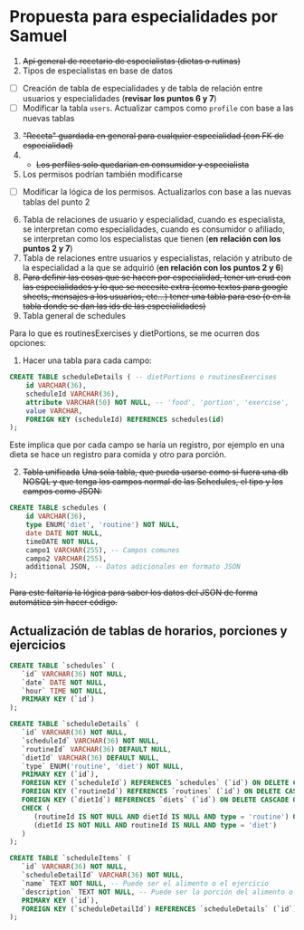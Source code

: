 # Propuesta para especialidades por Samuel

1. ~~Api general de recetario de especialistas (dietas o rutinas)~~
2. Tipos de especialistas en base de datos

- [ ] Creación de tabla de especialidades y de tabla de relación entre usuarios y especialidades (**revisar los puntos 6 y 7**)
- [ ] Modificar la tabla `users`. Actualizar campos como `profile` con base a las nuevas tablas

3. ~~"Receta" guardada en general para cualquier especialidad (con FK de especialidad)~~
4. - ~~Los perfiles solo quedarían en consumidor y especialista~~
5. Los permisos podrían también modificarse

- [ ] Modificar la lógica de los permisos. Actualizarlos con base a las nuevas tablas del punto 2

6. Tabla de relaciones de usuario y especialidad, cuando es especialista, se interpretan como especialidades, cuando es consumidor o afiliado, se interpretan como los especialistas que tienen (**en relación con los puntos 2 y 7**)
7. Tabla de relaciones entre usuarios y especialistas, relación y atributo de la especialidad a la que se adquirió (**en relación con los puntos 2 y 6**)
8. ~~Para definir las cosas que se hacen por especialidad, tener un crud con las especialidades y lo que se necesite extra (como textos para google sheets, mensajes a los usuarios, etc...) tener una tabla para eso (o en la tabla donde se dan las ids de las especialidades)~~
9. Tabla general de schedules

Para lo que es routinesExercises y dietPortions, se me ocurren dos opciones:

1. Hacer una tabla para cada campo:

```SQL
CREATE TABLE scheduleDetails ( -- dietPortions o routinesExercises
    id VARCHAR(36),
    scheduleId VARCHAR(36),
    attribute VARCHAR(50) NOT NULL, -- 'food', 'portion', 'exercise', 'repetitions', etc..
    value VARCHAR,
    FOREIGN KEY (scheduleId) REFERENCES schedules(id)
);
```

Este implica que por cada campo se haría un registro, por ejemplo en una dieta se hace un registro para comida y otro para porción.

2. ~~Tabla unificada~~
   ~~Una sola tabla, que pueda usarse como si fuera una db NOSQL y que tenga los campos normal de las Schedules, el tipo y los campos como JSON:~~

```SQL
CREATE TABLE schedules (
    id VARCHAR(36),
    type ENUM('diet', 'routine') NOT NULL,
    date DATE NOT NULL,
    timeDATE NOT NULL,
    campo1 VARCHAR(255), -- Campos comunes
    campo2 VARCHAR(255),
    additional JSON, -- Datos adicionales en formato JSON
);
```

~~Para este faltaría la lógica para saber los datos del JSON de forma automática sin hacer código.~~


## Actualización de tablas de horarios, porciones y ejercicios

```SQL
CREATE TABLE `schedules` (
   `id` VARCHAR(36) NOT NULL,
   `date` DATE NOT NULL,
   `hour` TIME NOT NULL,
   PRIMARY KEY (`id`)
);

CREATE TABLE `scheduleDetails` (
   `id` VARCHAR(36) NOT NULL,
   `scheduleId` VARCHAR(36) NOT NULL,
   `routineId` VARCHAR(36) DEFAULT NULL,
   `dietId` VARCHAR(36) DEFAULT NULL,
   `type` ENUM('routine', 'diet') NOT NULL,
   PRIMARY KEY (`id`),
   FOREIGN KEY (`scheduleId`) REFERENCES `schedules` (`id`) ON DELETE CASCADE ON UPDATE CASCADE,
   FOREIGN KEY (`routineId`) REFERENCES `routines` (`id`) ON DELETE CASCADE ON UPDATE CASCADE,
   FOREIGN KEY (`dietId`) REFERENCES `diets` (`id`) ON DELETE CASCADE ON UPDATE CASCADE,
   CHECK (
      (routineId IS NOT NULL AND dietId IS NULL AND type = 'routine') OR
      (dietId IS NOT NULL AND routineId IS NULL AND type = 'diet')
   )
);

CREATE TABLE `scheduleItems` (
   `id` VARCHAR(36) NOT NULL,
   `scheduleDetailId` VARCHAR(36) NOT NULL,
   `name` TEXT NOT NULL, -- Puede ser el alimento o el ejercicio 
   `description` TEXT NOT NULL, -- Puede ser la porción del alimento o las repeticiones y series (concatenadas) del ejercicio
   PRIMARY KEY (`id`),
   FOREIGN KEY (`scheduleDetailId`) REFERENCES `scheduleDetails` (`id`) ON DELETE CASCADE ON UPDATE CASCADE
);

```

